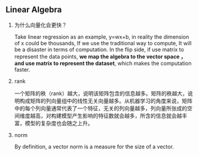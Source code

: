 ## Linear Algebra

1. 为什么向量化会更快？

   Take linear regression as an example, y=wx+b, in reality the dimension of x could be thousands, If we use the traditional way to compute, It will be a disaster in terms of computation. In the flip side, if use matrix to represent the data points, **we map the algebra to the vector space ，and use matrix to represent the dataset**, which makes the computation faster.

2. rank 

   一个矩阵的秩（rank）越大，说明该矩阵包含的信息越多。矩阵的秩越大，说明构成矩阵的列向量组中的线性无关向量越多。从机器学习的角度来说，矩阵中的每个列向量通常代表了一个特征，无关的列向量越多，列向量所张成的空间维度越高，对构建模型产生影响的特征数就会越多，所含的信息就会越丰富，模型的复杂度也会随之上升。

3. norm 

   By definition, a vector norm is a measure for the size of a vector. 